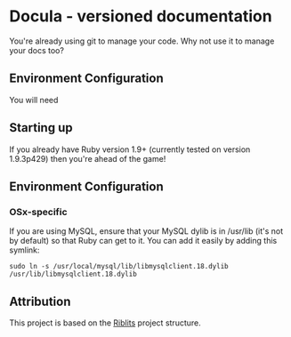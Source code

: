 # Docula - versioned documentation

You're already using git to manage your code. Why not use it to manage your docs too?

## Environment Configuration
You will need 

## Starting up
If you already have Ruby version 1.9+ (currently tested on version 1.9.3p429) then you're ahead of the game!

## Environment Configuration

### OSx-specific
If you are using MySQL, ensure that your MySQL dylib is in /usr/lib (it's not by default) so that Ruby can get to it. You can add it easily by adding this symlink:

```console
sudo ln -s /usr/local/mysql/lib/libmysqlclient.18.dylib /usr/lib/libmysqlclient.18.dylib
```

## Attribution
This project is based on the [Riblits](https://github.com/Phrogz/riblits) project structure.
